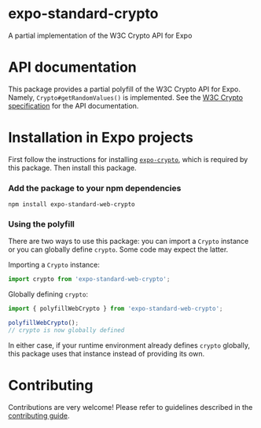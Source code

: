 # expo-standard-crypto

A partial implementation of the W3C Crypto API for Expo

# API documentation

This package provides a partial polyfill of the W3C Crypto API for Expo. Namely, `Crypto#getRandomValues()` is implemented. See the [W3C Crypto specification](https://www.w3.org/TR/WebCryptoAPI/) for the API documentation.

# Installation in Expo projects

First follow the instructions for installing [`expo-crypto`](https://github.com/expo/expo/blob/main/packages/expo-crypto/README.md), which is required by this package. Then install this package.

### Add the package to your npm dependencies

```
npm install expo-standard-web-crypto
```

### Using the polyfill

There are two ways to use this package: you can import a `Crypto` instance or you can globally define `crypto`. Some code may expect the latter.

Importing a `Crypto` instance:

```js
import crypto from 'expo-standard-web-crypto';
```

Globally defining `crypto`:

```js
import { polyfillWebCrypto } from 'expo-standard-web-crypto';

polyfillWebCrypto();
// crypto is now globally defined
```

In either case, if your runtime environment already defines `crypto` globally, this package uses that instance instead of providing its own.

# Contributing

Contributions are very welcome! Please refer to guidelines described in the [contributing guide]( https://github.com/expo/expo#contributing).
